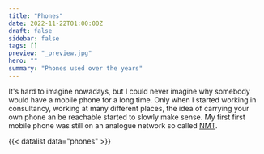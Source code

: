 ```yaml
---
title: "Phones"
date: 2022-11-22T01:00:00Z
draft: false
sidebar: false
tags: []
preview: "_preview.jpg"
hero: ""
summary: "Phones used over the years"
---
```


It's hard to imagine nowadays, but I could never imagine why somebody would have a mobile phone for a long time. Only when I started working in consultancy, working at many different places, the idea of carrying your own phone an be reachable started to slowly make sense. My first first mobile phone was still on an analogue network so called [NMT](https://en.wikipedia.org/wiki/Nordic_Mobile_Telephone).

{{< datalist data="phones" >}}